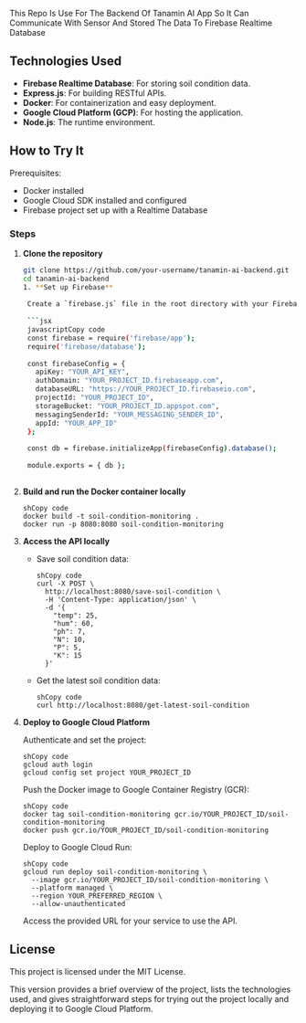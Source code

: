 This Repo Is Use For The Backend Of Tanamin AI App So It Can Communicate With Sensor And Stored The Data To Firebase Realtime Database

## Technologies Used

- **Firebase Realtime Database**: For storing soil condition data.
- **Express.js**: For building RESTful APIs.
- **Docker**: For containerization and easy deployment.
- **Google Cloud Platform (GCP)**: For hosting the application.
- **Node.js**: The runtime environment.

## How to Try It

 Prerequisites:

- Docker installed
- Google Cloud SDK installed and configured
- Firebase project set up with a Realtime Database

### Steps

1. **Clone the repository**

   ```sh
   git clone https://github.com/your-username/tanamin-ai-backend.git
   cd tanamin-ai-backend
   1. **Set up Firebase**
    
    Create a `firebase.js` file in the root directory with your Firebase configuration:
    
    ```jsx
    javascriptCopy code
    const firebase = require('firebase/app');
    require('firebase/database');
    
    const firebaseConfig = {
      apiKey: "YOUR_API_KEY",
      authDomain: "YOUR_PROJECT_ID.firebaseapp.com",
      databaseURL: "https://YOUR_PROJECT_ID.firebaseio.com",
      projectId: "YOUR_PROJECT_ID",
      storageBucket: "YOUR_PROJECT_ID.appspot.com",
      messagingSenderId: "YOUR_MESSAGING_SENDER_ID",
      appId: "YOUR_APP_ID"
    };
    
    const db = firebase.initializeApp(firebaseConfig).database();
    
    module.exports = { db };
    
    ```
    
2. **Build and run the Docker container locally**
    
    ```
    shCopy code
    docker build -t soil-condition-monitoring .
    docker run -p 8080:8080 soil-condition-monitoring
    
    ```
    
3. **Access the API locally**
    - Save soil condition data:
        
        ```
        shCopy code
        curl -X POST \
          http://localhost:8080/save-soil-condition \
          -H 'Content-Type: application/json' \
          -d '{
            "temp": 25,
            "hum": 60,
            "ph": 7,
            "N": 10,
            "P": 5,
            "K": 15
          }'
        
        ```
        
    - Get the latest soil condition data:
        
        ```
        shCopy code
        curl http://localhost:8080/get-latest-soil-condition
        
        ```
        
4. **Deploy to Google Cloud Platform**
    
    Authenticate and set the project:
    
    ```
    shCopy code
    gcloud auth login
    gcloud config set project YOUR_PROJECT_ID
    
    ```
    
    Push the Docker image to Google Container Registry (GCR):
    
    ```
    shCopy code
    docker tag soil-condition-monitoring gcr.io/YOUR_PROJECT_ID/soil-condition-monitoring
    docker push gcr.io/YOUR_PROJECT_ID/soil-condition-monitoring
    
    ```
    
    Deploy to Google Cloud Run:
    
    ```
    shCopy code
    gcloud run deploy soil-condition-monitoring \
      --image gcr.io/YOUR_PROJECT_ID/soil-condition-monitoring \
      --platform managed \
      --region YOUR_PREFERRED_REGION \
      --allow-unauthenticated
    
    ```
    
    Access the provided URL for your service to use the API.
    

## License

This project is licensed under the MIT License.

This version provides a brief overview of the project, lists the technologies used, and gives straightforward steps for trying out the project locally and deploying it to Google Cloud Platform.

